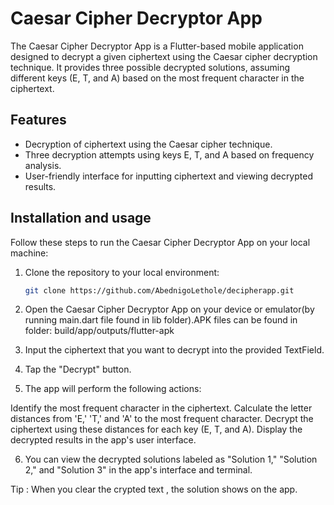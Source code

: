# Caesar Cipher Decryptor App

The Caesar Cipher Decryptor App is a Flutter-based mobile application designed to decrypt a given ciphertext using the Caesar cipher decryption technique. It provides three possible decrypted solutions, assuming different keys (E, T, and A) based on the most frequent character in the ciphertext.

## Features

- Decryption of ciphertext using the Caesar cipher technique.
- Three decryption attempts using keys E, T, and A based on frequency analysis.
- User-friendly interface for inputting ciphertext and viewing decrypted results.

## Installation and usage

Follow these steps to run the Caesar Cipher Decryptor App on your local machine:

1. Clone the repository to your local environment:

   ```bash
   git clone https://github.com/AbednigoLethole/decipherapp.git

2. Open the Caesar Cipher Decryptor App on your device or emulator(by running main.dart file found in lib folder).APK files can be found in folder: build/app/outputs/flutter-apk


3. Input the ciphertext that you want to decrypt into the provided TextField.

4. Tap the "Decrypt" button.

5. The app will perform the following actions:

Identify the most frequent character in the ciphertext.
Calculate the letter distances from 'E,' 'T,' and 'A' to the most frequent character.
Decrypt the ciphertext using these distances for each key (E, T, and A).
Display the decrypted results in the app's user interface.

6.  You can view the decrypted solutions labeled as "Solution 1," "Solution 2," and "Solution 3" in the app's interface and terminal.

Tip : When you clear the crypted text , the solution shows on the app.

